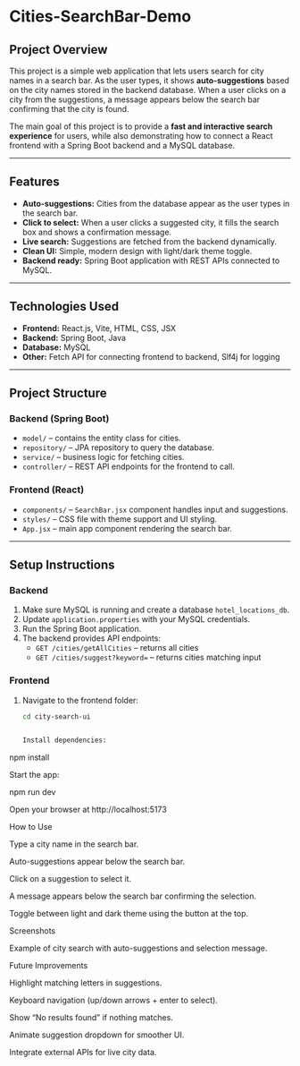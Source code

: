 # Cities-SearchBar-Demo

## Project Overview
This project is a simple web application that lets users search for city names in a search bar. As the user types, it shows **auto-suggestions** based on the city names stored in the backend database. When a user clicks on a city from the suggestions, a message appears below the search bar confirming that the city is found.  

The main goal of this project is to provide a **fast and interactive search experience** for users, while also demonstrating how to connect a React frontend with a Spring Boot backend and a MySQL database.

---

## Features
- **Auto-suggestions:** Cities from the database appear as the user types in the search bar.  
- **Click to select:** When a user clicks a suggested city, it fills the search box and shows a confirmation message.  
- **Live search:** Suggestions are fetched from the backend dynamically.  
- **Clean UI:** Simple, modern design with light/dark theme toggle.  
- **Backend ready:** Spring Boot application with REST APIs connected to MySQL.  

---

## Technologies Used
- **Frontend:** React.js, Vite, HTML, CSS, JSX  
- **Backend:** Spring Boot, Java  
- **Database:** MySQL  
- **Other:** Fetch API for connecting frontend to backend, Slf4j for logging  

---

## Project Structure

### Backend (Spring Boot)
- `model/` – contains the entity class for cities.  
- `repository/` – JPA repository to query the database.  
- `service/` – business logic for fetching cities.  
- `controller/` – REST API endpoints for the frontend to call.  

### Frontend (React)
- `components/` – `SearchBar.jsx` component handles input and suggestions.  
- `styles/` – CSS file with theme support and UI styling.  
- `App.jsx` – main app component rendering the search bar.  

---

## Setup Instructions

### Backend
1. Make sure MySQL is running and create a database `hotel_locations_db`.  
2. Update `application.properties` with your MySQL credentials.  
3. Run the Spring Boot application.  
4. The backend provides API endpoints:  
   - `GET /cities/getAllCities` – returns all cities  
   - `GET /cities/suggest?keyword=` – returns cities matching input  

### Frontend
1. Navigate to the frontend folder:  
   ```bash
   cd city-search-ui


   Install dependencies:

npm install


Start the app:

npm run dev


Open your browser at http://localhost:5173

How to Use

Type a city name in the search bar.

Auto-suggestions appear below the search bar.

Click on a suggestion to select it.

A message appears below the search bar confirming the selection.

Toggle between light and dark theme using the button at the top.

Screenshots


Example of city search with auto-suggestions and selection message.

Future Improvements

Highlight matching letters in suggestions.

Keyboard navigation (up/down arrows + enter to select).

Show “No results found” if nothing matches.

Animate suggestion dropdown for smoother UI.

Integrate external APIs for live city data.
